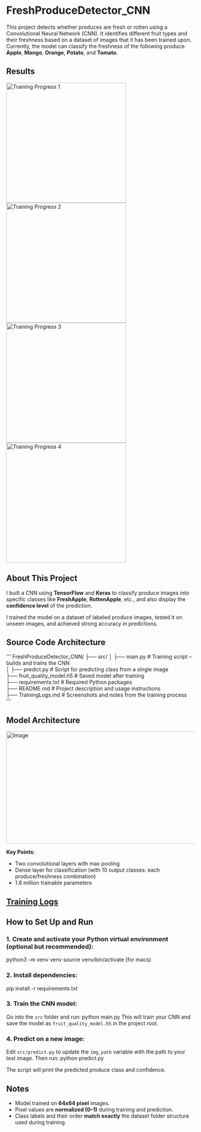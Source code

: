 # FreshProduceDetector_CNN
This project detects whether produces are fresh or rotten using a Convolutional Neural Network (CNN). It identifies different fruit types and their freshness based on a dataset of images that it has been trained upon. 
Currently, the model can classify the freshness of the following produce:
**Apple**, **Mango**, **Orange**, **Potato**, and **Tomato**.

## Results
<div>
  <img src="https://github.com/user-attachments/assets/1c99c8ea-7b30-46e2-a106-c35b5aed8d56" width="320" alt="Training Progress 1" />
  <img src="https://github.com/user-attachments/assets/a3728988-cfb3-4882-aa0f-7bdec570705e" width="320" alt="Training Progress 2" />
</div>

<div>
  <img src="https://github.com/user-attachments/assets/3c83e0f2-f0a2-431e-b247-b0547fcc80d1" width="320" alt="Training Progress 3" />
  <img src="https://github.com/user-attachments/assets/deca4be3-a4ca-456e-ba74-a1ff9075cce4" width="320" alt="Training Progress 4" />
</div>


## About This Project
I built a CNN using **TensorFlow** and **Keras** to classify produce images into specific classes like **FreshApple**, **RottenApple**, etc., and also display the **confidence level** of the prediction.  

I trained the model on a dataset of labeled produce images, tested it on unseen images, and achieved strong accuracy in predictions.

## Source Code Architecture
'''
FreshProduceDetector_CNN/
├── src/
│   ├── main.py              # Training script – builds and trains the CNN  
│   ├── predict.py           # Script for predicting class from a single image  
├── fruit_quality_model.h5   # Saved model after training  
├── requirements.txt         # Required Python packages  
├── README.md                # Project description and usage instructions  
├── TrainingLogs.md         # Screenshots and notes from the training process  
'''

## Model Architecture
<img width="640" height="299" alt="Image" src="https://github.com/user-attachments/assets/7edd66e5-38db-42bf-a3f9-7781546280da" />

**Key Points**:
- Two convolutional layers with max pooling
- Dense layer for classification (with 10 output classes: each produce/freshness combination)
- 1.6 million trainable parameters

## [Training Logs](TrainingLogs.md)

## How to Set Up and Run

### 1. Create and activate your Python virtual environment (optional but recommended):
python3 -m venv venv
source venv/bin/activate  (for macs)

### 2. Install dependencies:
pip install -r requirements.txt

### 3. Train the CNN model:
Go into the `src` folder and run:
python main.py
This will train your CNN and save the model as `fruit_quality_model.h5` in the project root.

### 4. Predict on a new image:
Edit `src/predict.py` to update the `img_path` variable with the path to your test image. Then run:
python predict.py

The script will print the predicted produce class and confidence.

## Notes
- Model trained on **64x64 pixel** images.
- Pixel values are **normalized (0–1)** during training and prediction.
- Class labels and their order **match exactly** the dataset folder structure used during training.

